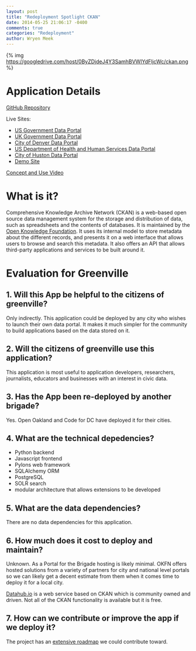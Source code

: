 ```yaml
---
layout: post
title: "Redeployment Spotlight CKAN"
date: 2014-05-25 21:06:17 -0400
comments: true
categories: "Redeployment"
author: Wryen Meek
---
```


{% img https://googledrive.com/host/0ByZDjdeJ4Y3SamhBVWlYdFljcWc/ckan.png %}

# Application Details

[GitHub Repository](https://github.com/okfn/ckan#sthash.sdB744rs.dpuf)  

Live Sites:  

   * [US Government Data Portal](http://www.data.gov/)
   * [UK Government Data Portal](http://data.gov.uk/)
   * [City of Denver Data Portal](http://data.denvergov.org/)
   * [US Department of Health and Human Services Data Portal](http://healthdata.gov/)
   * [City of Huston Data Portal](http://data.ohouston.org/)
   * [Demo Site](http://demo.ckan.org/)

[Concept and Use Video](http://vimeo.com/78249419)  

# What is it?
Comprehensive Knowledge Archive Network (CKAN) is a web-based open source data management system for the storage and distribution of data, such as spreadsheets and the contents of databases. It is maintained by the [Open Knowledge Foundation](http://us.okfn.org/). It uses its internal model to store metadata about the different records, and presents it on a web interface that allows users to browse and search this metadata. It also offers an API that allows third-party applications and services to be built around it.

# Evaluation for Greenville
## 1. **Will this App be helpful to the citizens of greenville?**  

Only indirectly. This application could be deployed by any city who wishes to launch their own data portal. It makes it much simpler for the community to build applications based on the data stored on it.  

## 2. **Will the citizens of greenville use this application?**  

This application is most useful to application developers, researchers, journalists, educators and businesses with an interest in civic data.  

## 3. **Has the App been re-deployed by another brigade?**  
Yes. Open Oakland and Code for DC have deployed it for their cities.

## 4. **What are the technical depedencies?**  
 * Python backend
 * Javascript frontend
 * Pylons web framework
 * SQLAlchemy ORM
 * PostgreSQL
 * SOLR search
 * modular architecture that allows extensions to be developed

## 5. **What are the data dependencies?**

There are no data dependencies for this application.

## 6. **How much does it cost to deploy and maintain?**

Unknown. As a Portal for the Brigade hosting is likely minimal. OKFN offers hosted solutions from a variety of partners for city and national level portals so we can likely get a decent estimate from them when it comes time to deploy it for a local city.

[Datahub.io](http://datahub.io/) is a web service based on CKAN which is community owned and driven. Not all of the CKAN functionality is available but it is free.


## 7. **How can we contribute or improve the app if we deploy it?**

The project has an [extensive roadmap](http://ckan.org/developers/roadmap/) we could contribute toward.
